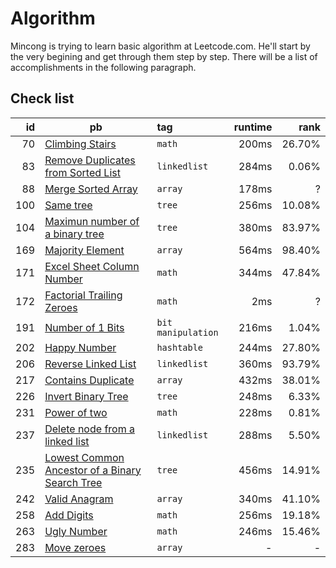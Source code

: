 # Algorithm

Mincong is trying to learn basic algorithm at Leetcode.com. He'll start by the
very begining and get through them step by step. There will be a list of
accomplishments in the following paragraph.

## Check list

id  | pb | tag | runtime | rank
---: | --- | :--- | ------: | ---:
70 | [Climbing Stairs][70] | `math` | 200ms | 26.70%
83 | [Remove Duplicates from Sorted List][83] | `linkedlist` | 284ms | 0.06%
88 | [Merge Sorted Array][88] | `array` | 178ms | ?
100 | [Same tree][100] | `tree` | 256ms | 10.08%
104 | [Maximun number of a binary tree][104] | `tree` | 380ms | 83.97%
169 | [Majority Element][169] | `array` | 564ms | 98.40%
171 | [Excel Sheet Column Number][171] | `math` | 344ms | 47.84%
172 | [Factorial Trailing Zeroes][172] | `math` | 2ms | ?
191 | [Number of 1 Bits][191] | `bit manipulation` | 216ms | 1.04%
202 | [Happy Number][202] | `hashtable` | 244ms | 27.80%
206 | [Reverse Linked List][206] | `linkedlist` | 360ms | 93.79%
217 | [Contains Duplicate][217] | `array` | 432ms | 38.01%
226 | [Invert Binary Tree][226] | `tree` | 248ms | 6.33%
231 | [Power of two][231] | `math` | 228ms | 0.81%
237 | [Delete node from a linked list][237] | `linkedlist` | 288ms | 5.50%
235 | [Lowest Common Ancestor of a Binary Search Tree][235] | `tree` | 456ms | 14.91%
242 | [Valid Anagram][242] | `array` | 340ms | 41.10%
258 | [Add Digits][258] | `math` | 256ms | 19.18%
263 | [Ugly Number][263] | `math` | 246ms | 15.46%
283 | [Move zeroes][283] | `array` | - | -

[70]: https://leetcode.com/problems/climbing-stairs/
[83]: https://leetcode.com/problems/remove-duplicates-from-sorted-list/
[88]: https://leetcode.com/problems/merge-sorted-array/
[100]: https://leetcode.com/problems/same-tree/
[104]: https://leetcode.com/problems/maximum-depth-of-binary-tree/
[169]: https://leetcode.com/problems/majority-element/
[171]: https://leetcode.com/problems/excel-sheet-column-number/
[172]: https://leetcode.com/problems/factorial-trailing-zeroes/
[191]: https://leetcode.com/problems/number-of-1-bits/
[202]: https://leetcode.com/problems/happy-number/
[206]: https://leetcode.com/problems/reverse-linked-list/
[217]: https://leetcode.com/problems/contains-duplicate/
[226]: https://leetcode.com/problems/invert-binary-tree/
[231]: https://leetcode.com/problems/power-of-two/
[235]: https://leetcode.com/problems/lowest-common-ancestor-of-a-binary-search-tree/
[237]: https://leetcode.com/problems/delete-node-in-a-linked-list/
[242]: https://leetcode.com/problems/valid-anagram/
[258]: https://leetcode.com/problems/add-digits/
[263]: https://leetcode.com/problems/ugly-number/
[283]: https://leetcode.com/problems/move-zeroes/

